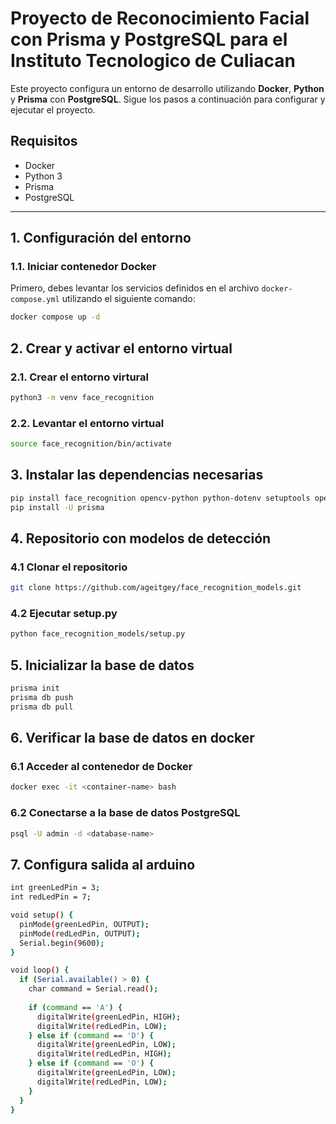 # Proyecto de Reconocimiento Facial con Prisma y PostgreSQL para el Instituto Tecnologico de Culiacan

Este proyecto configura un entorno de desarrollo utilizando **Docker**, **Python** y **Prisma** con **PostgreSQL**. Sigue los pasos a continuación para configurar y ejecutar el proyecto.

## Requisitos

- Docker
- Python 3
- Prisma
- PostgreSQL
---

## 1. Configuración del entorno

### 1.1. Iniciar contenedor Docker

Primero, debes levantar los servicios definidos en el archivo `docker-compose.yml` utilizando el siguiente comando:

```bash
docker compose up -d
```

## 2. Crear y activar el entorno virtual
### 2.1. Crear el entorno virtural
```bash
python3 -m venv face_recognition
```
### 2.2. Levantar el entorno virtual
```bash
source face_recognition/bin/activate
```

## 3. Instalar las dependencias necesarias
```bash
pip install face_recognition opencv-python python-dotenv setuptools openpyxl pandas
pip install -U prisma
```
## 4. Repositorio con modelos de detección
### 4.1 Clonar el repositorio
```bash
git clone https://github.com/ageitgey/face_recognition_models.git
```
### 4.2 Ejecutar setup.py
```bash
python face_recognition_models/setup.py
```
## 5. Inicializar la base de datos
```bash
prisma init
prisma db push
prisma db pull
```
## 6. Verificar la base de datos en docker
### 6.1 Acceder al contenedor de Docker
```bash
docker exec -it <container-name> bash
```
### 6.2 Conectarse a la base de datos PostgreSQL
```bash
psql -U admin -d <database-name>
```

## 7. Configura salida al arduino
```bash
int greenLedPin = 3;
int redLedPin = 7;

void setup() {
  pinMode(greenLedPin, OUTPUT);
  pinMode(redLedPin, OUTPUT);
  Serial.begin(9600);
}

void loop() {
  if (Serial.available() > 0) {
    char command = Serial.read();
    
    if (command == 'A') {
      digitalWrite(greenLedPin, HIGH);
      digitalWrite(redLedPin, LOW);
    } else if (command == 'D') {
      digitalWrite(greenLedPin, LOW);
      digitalWrite(redLedPin, HIGH);
    } else if (command == 'O') {
      digitalWrite(greenLedPin, LOW);
      digitalWrite(redLedPin, LOW);
    }
  }
}
```
